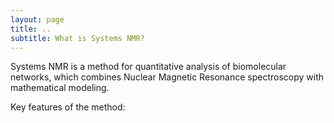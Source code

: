 ```yaml
---
layout: page
title: ..
subtitle: What is Systems NMR?
---
```


Systems NMR is a method for quantitative analysis of biomolecular networks, which combines Nuclear Magnetic Resonance spectroscopy with mathematical modeling.
<!-- The concept was developed at [ETH Zürich](http://www.allainlab.ethz.ch/people/person-detail.html?persid=125247).
-->

Key features of the method:
<!--
### 1. Comb b n o
..
### 2. An m o r t
..
-->
